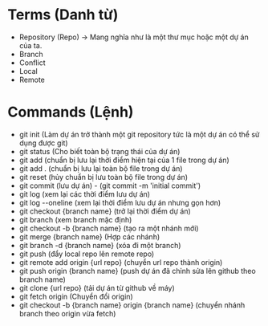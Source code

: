 # Terms (Danh từ)
* Repository (Repo) -> Mang nghĩa như là một thư mục hoặc một 
  dự án của ta.
* Branch
* Conflict
* Local
* Remote

# Commands (Lệnh)
* git init (Làm dự án trở thành một git repository tức là 
  một dự án có thể sử dụng được git)
* git status (Cho biết toàn bộ trạng thái của dự án)
* git add (chuẩn bị lưu lại thời điểm hiện tại của 1 file 
  trong dự án)
* git add .  (chuẩn bị lưu lại toàn bộ file trong dự án)
* git reset (hủy chuẩn bị lưu toàn bộ file trong dự án)
* git commit (lưu dự án) - (git commit -m 'initial commit')
* git log (xem lại các thời điểm lưu dự án)
* git log --oneline (xem lại thời điểm lưu dự án nhưng gọn hơn)
* git checkout {branch name}  (trở lại thời điểm dự án)
* git branch (xem branch mặc định)
* git checkout -b {branch name} (tạo ra một nhánh mới)
* git merge {branch name} (Hợp các nhánh)
* git branch -d {branch name} (xóa đi một branch)
* git push (đẩy local repo lên remote repo)
* git remote add origin {url repo} (chuyển url repo thành origin)
* git push origin {branch name}  (push dự án đã chỉnh sửa lên github theo branch name)
* git clone {url repo} (tải dự án từ github về máy)
* git fetch origin (Chuyển đổi origin)
* git checkout -b {branch name} origin {branch name} (chuyển nhánh branch theo origin vừa fetch)
